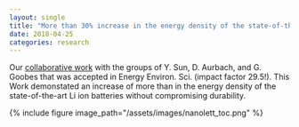 ```yaml
---
layout: single
title: "More than 30% increase in the energy density of the state-of-the-art Li ion batteries without compromising durability."
date: 2018-04-25
categories: research
---
```

Our [collaborative work](http://pubs.rsc.org/en/content/articlelanding/2018/ee/c8ee00227d#!divAbstract) with the groups of Y. Sun, D. Aurbach, and G. Goobes that was accepted in Energy Environ. Sci. (impact factor 29.5!). This Work demonstated an increase of more than in the energy density of the state-of-the-art Li ion batteries without compromising durability.

{% include figure image_path="/assets/images/nanolett_toc.png" %}

